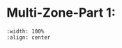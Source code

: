 # Multi-Zone-Part 1: 

```{image} ../_static/multizone/multizone1_2.png
:width: 100%
:align: center
```
<br/><br/>

